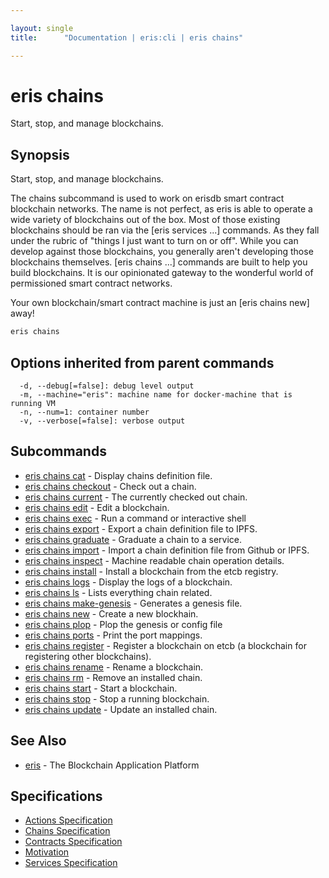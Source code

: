 ```yaml
---

layout: single
title:      "Documentation | eris:cli | eris chains"

---
```


# eris chains

Start, stop, and manage blockchains.

## Synopsis

Start, stop, and manage blockchains.

The chains subcommand is used to work on erisdb smart contract
blockchain networks. The name is not perfect, as eris is able
to operate a wide variety of blockchains out of the box. Most
of those existing blockchains should be ran via the [eris services ...]
commands. As they fall under the rubric of "things I just want
to turn on or off". While you can develop against those
blockchains, you generally aren't developing those blockchains
themselves. [eris chains ...] commands are built to help you build
blockchains. It is our opinionated gateway to the wonderful world
of permissioned smart contract networks.

Your own blockchain/smart contract machine is just an [eris chains new]
away!

```bash
eris chains
```

## Options inherited from parent commands

```
  -d, --debug[=false]: debug level output
  -m, --machine="eris": machine name for docker-machine that is running VM
  -n, --num=1: container number
  -v, --verbose[=false]: verbose output
```

## Subcommands

* [eris chains cat](/docs/documentation/cli/latest/eris_chains_cat/)	 - Display chains definition file.
* [eris chains checkout](/docs/documentation/cli/latest/eris_chains_checkout/)	 - Check out a chain.
* [eris chains current](/docs/documentation/cli/latest/eris_chains_current/)	 - The currently checked out chain.
* [eris chains edit](/docs/documentation/cli/latest/eris_chains_edit/)	 - Edit a blockchain.
* [eris chains exec](/docs/documentation/cli/latest/eris_chains_exec/)	 - Run a command or interactive shell
* [eris chains export](/docs/documentation/cli/latest/eris_chains_export/)	 - Export a chain definition file to IPFS.
* [eris chains graduate](/docs/documentation/cli/latest/eris_chains_graduate/)	 - Graduate a chain to a service.
* [eris chains import](/docs/documentation/cli/latest/eris_chains_import/)	 - Import a chain definition file from Github or IPFS.
* [eris chains inspect](/docs/documentation/cli/latest/eris_chains_inspect/)	 - Machine readable chain operation details.
* [eris chains install](/docs/documentation/cli/latest/eris_chains_install/)	 - Install a blockchain from the etcb registry.
* [eris chains logs](/docs/documentation/cli/latest/eris_chains_logs/)	 - Display the logs of a blockchain.
* [eris chains ls](/docs/documentation/cli/latest/eris_chains_ls/)	 - Lists everything chain related.
* [eris chains make-genesis](/docs/documentation/cli/latest/eris_chains_make-genesis/)	 - Generates a genesis file.
* [eris chains new](/docs/documentation/cli/latest/eris_chains_new/)	 - Create a new blockhain.
* [eris chains plop](/docs/documentation/cli/latest/eris_chains_plop/)	 - Plop the genesis or config file
* [eris chains ports](/docs/documentation/cli/latest/eris_chains_ports/)	 - Print the port mappings.
* [eris chains register](/docs/documentation/cli/latest/eris_chains_register/)	 - Register a blockchain on etcb (a blockchain for registering other blockchains).
* [eris chains rename](/docs/documentation/cli/latest/eris_chains_rename/)	 - Rename a blockchain.
* [eris chains rm](/docs/documentation/cli/latest/eris_chains_rm/)	 - Remove an installed chain.
* [eris chains start](/docs/documentation/cli/latest/eris_chains_start/)	 - Start a blockchain.
* [eris chains stop](/docs/documentation/cli/latest/eris_chains_stop/)	 - Stop a running blockchain.
* [eris chains update](/docs/documentation/cli/latest/eris_chains_update/)	 - Update an installed chain.

## See Also

* [eris](/docs/documentation/cli/latest/eris/)	 - The Blockchain Application Platform

## Specifications

* [Actions Specification](/docs/documentation/cli/latest/actions_specification/)
* [Chains Specification](/docs/documentation/cli/latest/chains_specification/)
* [Contracts Specification](/docs/documentation/cli/latest/contracts_specification/)
* [Motivation](/docs/documentation/cli/latest/motivation/)
* [Services Specification](/docs/documentation/cli/latest/services_specification/)

